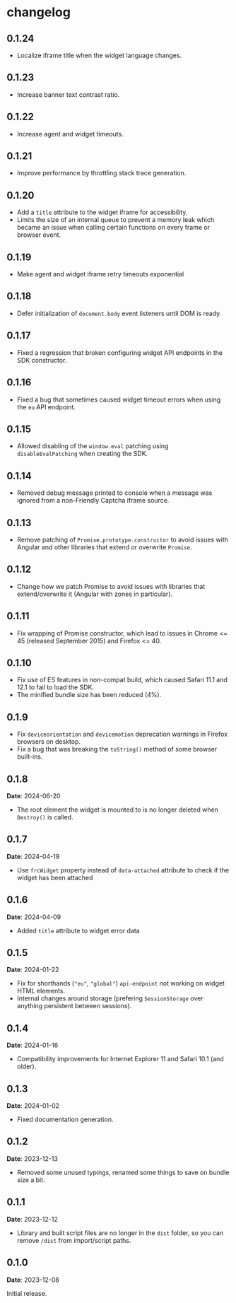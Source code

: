 # changelog

## 0.1.24

* Localize iframe title when the widget language changes.

## 0.1.23

* Increase banner text contrast ratio.

## 0.1.22

* Increase agent and widget timeouts.

## 0.1.21

* Improve performance by throttling stack trace generation.

## 0.1.20

* Add a `title` attribute to the widget iframe for accessibility.
* Limits the size of an internal queue to prevent a memory leak which became an issue when calling certain functions on every frame or browser event.

## 0.1.19

* Make agent and widget iframe retry timeouts exponential

## 0.1.18

* Defer initialization of `document.body` event listeners until DOM is ready.

## 0.1.17

* Fixed a regression that broken configuring widget API endpoints in the SDK constructor.

## 0.1.16

* Fixed a bug that sometimes caused widget timeout errors when using the `eu` API endpoint.

## 0.1.15

* Allowed disabling of the `window.eval` patching using `disableEvalPatching` when creating the SDK.

## 0.1.14

* Removed debug message printed to console when a message was ignored from a non-Friendly Captcha iframe source.

## 0.1.13

* Remove patching of `Promise.prototype.constructor` to avoid issues with Angular and other libraries that extend or overwrite `Promise`.

## 0.1.12

* Change how we patch Promise to avoid issues with libraries that extend/overwrite it (Angular with zones in particular).

## 0.1.11

* Fix wrapping of Promise constructor, which lead to issues in Chrome <= 45 (released September 2015) and Firefox <= 40.

## 0.1.10

* Fix use of ES features in non-compat build, which caused Safari 11.1 and 12.1 to fail to load the SDK.
* The minified bundle size has been reduced (4%).

## 0.1.9

* Fix `deviceorientation` and `devicemotion` deprecation warnings in Firefox browsers on desktop.
* Fix a bug that was breaking the `toString()` method of some browser built-ins.

## 0.1.8
**Date**: 2024-06-20

* The root element the widget is mounted to is no longer deleted when `Destroy()` is called.

## 0.1.7
**Date**: 2024-04-19

* Use `frcWidget` property instead of `data-attached` attribute to check if the widget has been attached

## 0.1.6
**Date**: 2024-04-09

* Added `title` attribute to widget error data

## 0.1.5
**Date**: 2024-01-22

* Fix for shorthands (`"eu"`, `"global"`) `api-endpoint` not working on widget HTML elements.
* Internal changes around storage (prefering `SessionStorage` over anything persistent between sessions).

## 0.1.4
**Date**: 2024-01-16

* Compatibility improvements for Internet Explorer 11 and Safari 10.1 (and older).

## 0.1.3
**Date**: 2024-01-02

* Fixed documentation generation.

## 0.1.2
**Date**: 2023-12-13

* Removed some unused typings, renamed some things to save on bundle size a bit.

## 0.1.1
**Date**: 2023-12-12

* Library and built script files are no longer in the `dist` folder, so you can remove `/dist` from import/script paths.

## 0.1.0
**Date**: 2023-12-08

Initial release.
